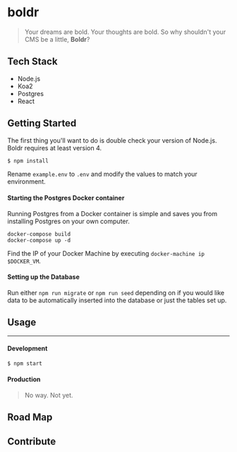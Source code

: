# boldr

> Your dreams are bold. Your thoughts are bold. So why shouldn't your CMS be a little, **Boldr**?

## Tech Stack

* Node.js
* Koa2
* Postgres
* React

## Getting Started
The first thing you'll want to do is double check your version of Node.js. Boldr requires at least version 4.

```bash
$ npm install
```

Rename `example.env` to `.env`  and modify the values to match your environment.

#### Starting the Postgres Docker container
Running Postgres from a Docker container is simple and saves you from installing Postgres on your own computer.

`docker-compose build`  
`docker-compose up -d`

Find the IP of your Docker Machine by executing `docker-machine ip $DOCKER_VM`.

#### Setting up the Database
Run either `npm run migrate` or `npm run seed` depending on if you would like data to be automatically inserted into the database or just the tables set up.

## Usage
--------

#### Development

```bash
$ npm start
```

#### Production
> No way. Not yet.


## Road Map


## Contribute
